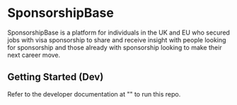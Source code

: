 # SponsorshipBase

SponsorshipBase is a platform for individuals in the UK and EU who secured jobs with visa sponsorship to share and receive insight with people looking for sponsorship and those already with sponsorship looking to make their next career move.

## Getting Started (Dev)

Refer to the developer documentation at "" to run this repo.  
